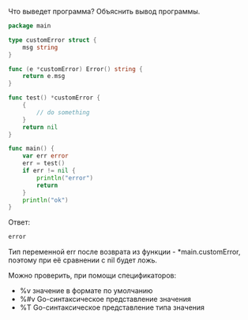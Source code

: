 Что выведет программа? Объяснить вывод программы.

```go
package main

type customError struct {
	msg string
}

func (e *customError) Error() string {
	return e.msg
}

func test() *customError {
	{
		// do something
	}
	return nil
}

func main() {
	var err error
	err = test()
	if err != nil {
		println("error")
		return
	}
	println("ok")
}
```

Ответ:

```bash
error
```
Тип переменной err после возврата из функции - *main.customError, поэтому при её сравнении с nil будет ложь.

Можно проверить, при помощи спецификаторов:
- %v	значение в формате по умолчанию
- %#v	Go-синтаксическое представление значения
- %T	Go-синтаксическое представление типа значения
